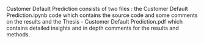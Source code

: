 Customer Default Prediction consists of two files : the Customer Default Prediction.ipynb code which contains the source code and some comments on the results  and the Thesis - Customer Default Prediction.pdf which contains detailed insights and in depth comments for the results and methods.
